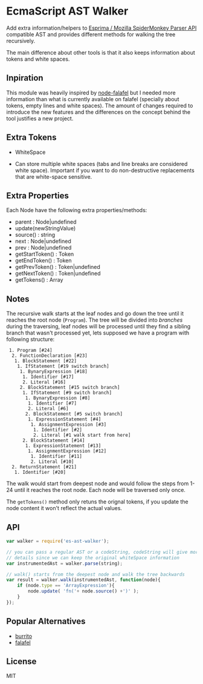 # EcmaScript AST Walker

Add extra information/helpers to [Esprima / Mozilla SpiderMonkey Parser
API](http://esprima.org/doc/index.html#ast) compatible AST and provides
different methods for walking the tree recursively.

The main difference about other tools is that it also keeps information about
tokens and white spaces.


## Inpiration

This module was heavily inspired by
[node-falafel](https://github.com/substack/node-falafel) but I needed more
information than what is currently available on falafel (specially about
tokens, empty lines and white spaces). The amount of changes required to
introduce the new features and the differences on the concept behind the tool
justifies a new project.



## Extra Tokens

 * WhiteSpace
  - Can store multiple white spaces (tabs and line breaks are considered white
    space). Important if you want to do non-destructive replacements that are
    white-space sensitive.



## Extra Properties

Each Node have the following extra properties/methods:

  - parent : Node|undefined
  - update(newStringValue)
  - source() : string
  - next : Node|undefined
  - prev : Node|undefined
  - getStartToken() : Token
  - getEndToken() : Token
  - getPrevToken() : Token|undefined
  - getNextToken() : Token|undefined
  - getTokens() : Array<Token>



## Notes

The recursive walk starts at the leaf nodes and go down the tree until it
reaches the root node (`Program`). The tree will be divided into *branches*
during the traversing, leaf nodes will be processed until they find a sibling
branch that wasn't processed yet, lets supposed we have a program with
following structure:

```
 1. Program [#24]
  2. FunctionDeclaration [#23]
   1. BlockStatement [#22]
    1. IfStatement [#19 switch branch]
     1. BynaryExpression [#18]
      1. Identifier [#17]
      2. Literal [#16]
     2. BlockStatement [#15 switch branch]
      1. IfStatement [#9 switch branch]
       1. BynaryExpression [#8]
        1. Identifier [#7]
        2. Literal [#6]
       2. BlockStatement [#5 switch branch]
        1. ExpressionStatement [#4]
         1. AssignmentExpression [#3]
          1. Identifier [#2]
          2. Literal [#1 walk start from here]
      2. BlockStatement [#14]
       1. ExpressionStatement [#13]
        1. AssignmentExpression [#12]
         1. Identifier [#11]
         2. Literal [#10]
  2. ReturnStatement [#21]
   1. Identifier [#20]
```

The walk would start from deepest node and would follow the steps from 1-24
until it reaches the root node. Each node will be traversed only once.

The `getTokens()` method only retuns the orignal tokens, if you update the node
content it won't reflect the actual values.


## API

```js
var walker = require('es-ast-walker');

// you can pass a regular AST or a codeString, codeString will give more
// details since we can keep the original whiteSpace information
var instrumentedAst = walker.parse(string);

// walk() starts from the deepest node and walk the tree backwards
var result = walker.walk(instrumentedAst, function(node){
    if (node.type == 'ArrayExpression'){
        node.update( 'fn('+ node.source() +')' );
    }
});
```


## Popular Alternatives

 - [burrito](https://github.com/substack/node-burrito)
 - [falafel](https://github.com/substack/node-falafel)


## License

MIT


